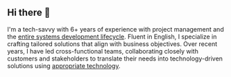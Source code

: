 ## Hi there 👋

I'm a tech-savvy with 6+ years of experience with project management and the [entire systems development lifecycle](https://en.wikipedia.org/wiki/Systems_development_life_cycle). Fluent in English, I specialize in crafting tailored solutions that align with business objectives. Over recent years, I have led cross-functional teams, collaborating closely with customers and stakeholders to translate their needs into technology-driven solutions using [appropriate technology](https://en.wikipedia.org/wiki/Appropriate_technology).

<!--
**marvst/marvst** is a ✨ _special_ ✨ repository because its `README.md` (this file) appears on your GitHub profile.

Here are some ideas to get you started:

- 🔭 I’m currently working on ...
- 🌱 I’m currently learning ...
- 👯 I’m looking to collaborate on ...
- 🤔 I’m looking for help with ...
- 💬 Ask me about ...
- 📫 How to reach me: ...
- 😄 Pronouns: ...
- ⚡ Fun fact: ...
-->

